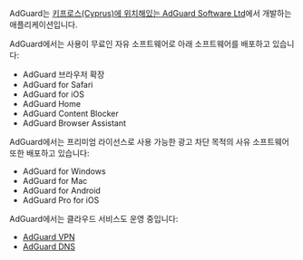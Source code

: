 AdGuard는 [키프로스(Cyprus)에 위치해있는 AdGuard Software Ltd](https://efiling.drcor.mcit.gov.cy/DrcorPublic/SearchResults.aspx?name=%25&number=332952&searchtype=optStartMatch&index=1&lang=EN&tname=%25&sc=1&cultureInfo=en-AU)에서 개발하는 애플리케이션입니다.

AdGuard에서는 사용이 무료인 자유 소프트웨어로 아래 소프트웨어를 배포하고 있습니다:
  - AdGuard 브라우저 확장
  - AdGuard for Safari
  - AdGuard for iOS
  - AdGuard Home
  - AdGuard Content Blocker
  - AdGuard Browser Assistant

AdGuard에서는 프리미엄 라이선스로 사용 가능한 광고 차단 목적의 사유 소프트웨어 또한 배포하고 있습니다:
  - AdGuard for Windows
  - AdGuard for Mac
  - AdGuard for Android
  - AdGuard Pro for iOS

AdGuard에서는 클라우드 서비스도 운영 중입니다:
  - [AdGuard VPN](https://adguard-vpn.com/ko/welcome.html)
  - [AdGuard DNS](https://adguard-dns.io/ko/welcome.html)